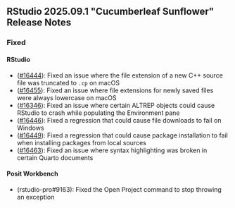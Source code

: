 ## RStudio 2025.09.1 "Cucumberleaf Sunflower" Release Notes

### Fixed

#### RStudio

- ([#16444](https://github.com/rstudio/rstudio/issues/16444)): Fixed an issue where the file extension of a new C++ source file was truncated to `.cp` on macOS
- ([#16455](https://github.com/rstudio/rstudio/issues/16455)): Fixed an issue where file extensions for newly saved files were always lowercase on macOS
- ([#16346](https://github.com/rstudio/rstudio/issues/16436)): Fixed an issue where certain ALTREP objects could cause RStudio to crash while populating the Environment pane
- ([#16446](https://github.com/rstudio/rstudio/issues/16446)): Fixed a regression that could cause file downloads to fail on Windows
- ([#16449](https://github.com/rstudio/rstudio/issues/16449)): Fixed a regression that could cause package installation to fail when installing packages from local sources
- ([#16463](https://github.com/rstudio/rstudio/issues/16463)): Fixed an issue where syntax highlighting was broken in certain Quarto documents

#### Posit Workbench

- (rstudio-pro#9163): Fixed the Open Project command to stop throwing an exception
